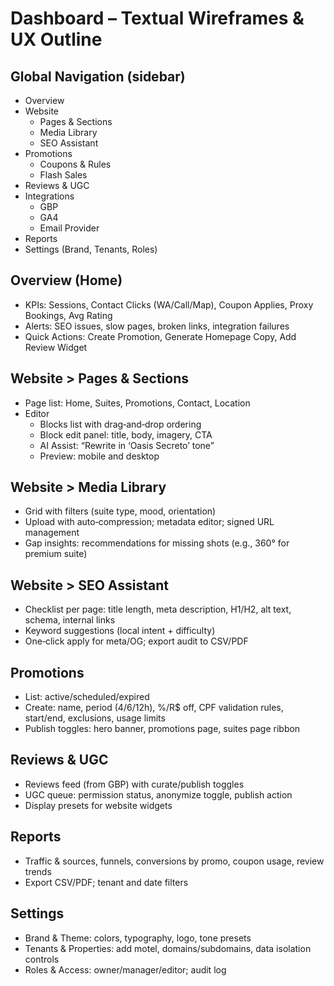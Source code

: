 # Dashboard – Textual Wireframes & UX Outline

## Global Navigation (sidebar)
- Overview
- Website
  - Pages & Sections
  - Media Library
  - SEO Assistant
- Promotions
  - Coupons & Rules
  - Flash Sales
- Reviews & UGC
- Integrations
  - GBP
  - GA4
  - Email Provider
- Reports
- Settings (Brand, Tenants, Roles)

## Overview (Home)
- KPIs: Sessions, Contact Clicks (WA/Call/Map), Coupon Applies, Proxy Bookings, Avg Rating
- Alerts: SEO issues, slow pages, broken links, integration failures
- Quick Actions: Create Promotion, Generate Homepage Copy, Add Review Widget

## Website > Pages & Sections
- Page list: Home, Suites, Promotions, Contact, Location
- Editor
  - Blocks list with drag‑and‑drop ordering
  - Block edit panel: title, body, imagery, CTA
  - AI Assist: “Rewrite in ‘Oasis Secreto’ tone”
  - Preview: mobile and desktop

## Website > Media Library
- Grid with filters (suite type, mood, orientation)
- Upload with auto‑compression; metadata editor; signed URL management
- Gap insights: recommendations for missing shots (e.g., 360° for premium suite)

## Website > SEO Assistant
- Checklist per page: title length, meta description, H1/H2, alt text, schema, internal links
- Keyword suggestions (local intent + difficulty)
- One‑click apply for meta/OG; export audit to CSV/PDF

## Promotions
- List: active/scheduled/expired
- Create: name, period (4/6/12h), %/R$ off, CPF validation rules, start/end, exclusions, usage limits
- Publish toggles: hero banner, promotions page, suites page ribbon

## Reviews & UGC
- Reviews feed (from GBP) with curate/publish toggles
- UGC queue: permission status, anonymize toggle, publish action
- Display presets for website widgets

## Reports
- Traffic & sources, funnels, conversions by promo, coupon usage, review trends
- Export CSV/PDF; tenant and date filters

## Settings
- Brand & Theme: colors, typography, logo, tone presets
- Tenants & Properties: add motel, domains/subdomains, data isolation controls
- Roles & Access: owner/manager/editor; audit log


